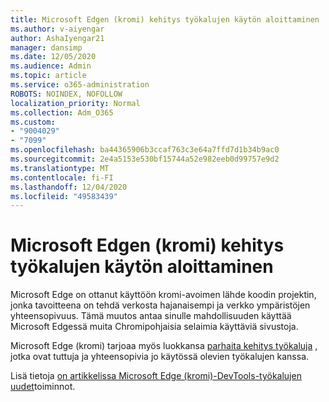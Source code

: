```yaml
---
title: Microsoft Edgen (kromi) kehitys työkalujen käytön aloittaminen
ms.author: v-aiyengar
author: AshaIyengar21
manager: dansimp
ms.date: 12/05/2020
ms.audience: Admin
ms.topic: article
ms.service: o365-administration
ROBOTS: NOINDEX, NOFOLLOW
localization_priority: Normal
ms.collection: Adm_O365
ms.custom:
- "9004029"
- "7099"
ms.openlocfilehash: ba44365906b3ccaf763c3e64a7ffd7d1b34b9ac0
ms.sourcegitcommit: 2e4a5153e530bf15744a52e982eeb0d99757e9d2
ms.translationtype: MT
ms.contentlocale: fi-FI
ms.lasthandoff: 12/04/2020
ms.locfileid: "49583439"
---
```

# <a name="get-started-with-the-developer-tools-in-microsoft-edge-chromium"></a>Microsoft Edgen (kromi) kehitys työkalujen käytön aloittaminen

Microsoft Edge on ottanut käyttöön kromi-avoimen lähde koodin projektin, jonka tavoitteena on tehdä verkosta hajanaisempi ja verkko ympäristöjen yhteensopivuus. Tämä muutos antaa sinulle mahdollisuuden käyttää Microsoft Edgessä muita Chromipohjaisia selaimia käyttäviä sivustoja.

Microsoft Edge (kromi) tarjoaa myös luokkansa [parhaita kehitys työkaluja](https://go.microsoft.com/fwlink/?linkid=2134941) , jotka ovat tuttuja ja yhteensopivia jo käytössä olevien työkalujen kanssa.

Lisä tietoja [on artikkelissa Microsoft Edge (kromi)-DevTools-työkalujen uudet](https://go.microsoft.com/fwlink/?linkid=2135020)toiminnot.